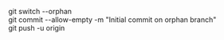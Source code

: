 git switch --orphan  
git commit --allow-empty -m "Initial commit on orphan branch"  
git push -u origin  
